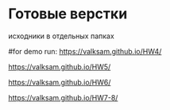 # Готовые верстки
исходники в отдельных папках

#for demo run: 
https://valksam.github.io/HW4/

https://valksam.github.io/HW5/

https://valksam.github.io/HW6/

https://valksam.github.io/HW7-8/
